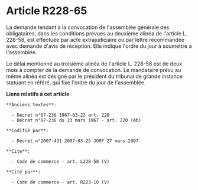 # Article R228-65

La demande tendant à la convocation de l'assemblée générale des obligataires, dans les conditions prévues au deuxième alinéa
de l'article L. 228-58, est effectuée par acte extrajudiciaire ou par lettre recommandée avec demande d'avis de réception.
Elle indique l'ordre du jour à soumettre à l'assemblée. 

Le délai mentionné au troisième alinéa de l'article L. 228-58 est de deux mois à compter de la demande de convocation. Le
mandataire prévu au même alinéa est désigné par le président du tribunal de grande instance statuant en référé, qui fixe
l'ordre du jour de l'assemblée.

**Liens relatifs à cet article**

	**Anciens textes**:

	  - Décret n°67-236 1967-03-23 art. 220
	  - Décret n°67-236 du 23 mars 1967 - art. 220 (Ab)

	**Codifié par**:

	  - Décret n°2007-431 2007-03-25 JORF 27 mars 2007

	**Cite**:

	  - Code de commerce - art. L228-58 (V)

	**Cité par**:

	  - Code de commerce - art. R223-10 (V)
